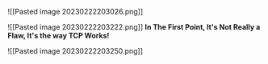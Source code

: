 ![[Pasted image 20230222203026.png]]

![[Pasted image 20230222203222.png]]
**In The First Point, It's Not Really a Flaw, It's the way TCP Works!**

![[Pasted image 20230222203250.png]]
